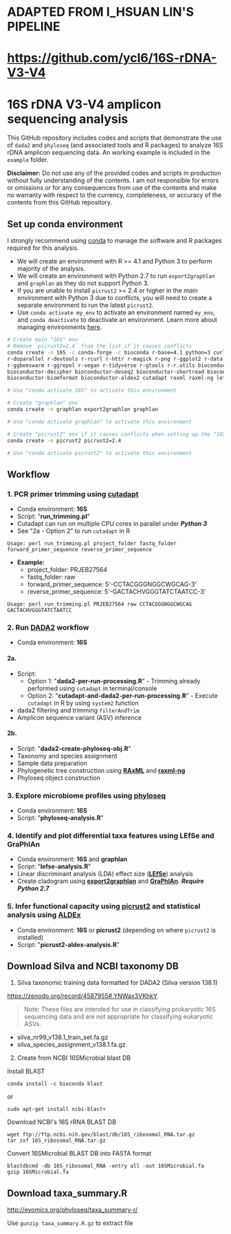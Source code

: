 # ADAPTED FROM I_HSUAN LIN'S PIPELINE
# https://github.com/ycl6/16S-rDNA-V3-V4

# 16S rDNA V3-V4 amplicon sequencing analysis

This GitHub repository includes codes and scripts that demonstrate the use of `dada2` and `phyloseq` (and associated tools and R packages) to analyze 16S rDNA amplicon sequencing data. An working example is included in the `example` folder.

**Disclaimer:**
Do not use any of the provided codes and scripts in production without fully understanding of the contents. I am not responsible for errors or omissions or for any consequences from use of the contents and make no warranty with respect to the currency, completeness, or accuracy of the contents from this GitHub repository.

## Set up conda environment

I strongly recommend using [conda](https://conda.io/projects/conda/en/latest/index.html) to manage the software and R packages required for this analysis.

- We will create an environment with R >= 4.1 and Python 3 to perform majority of the analysis.
- We will create an environment with Python 2.7 to run `export2graphlan` and `graphlan` as they do not support Python 3.
- If you are unable to install `picrust2` >= 2.4 or higher in the *main* environment with Python 3 due to conflicts, you will need to create a separate environment to run the latest `picrust2`.
- Use `conda activate my_env` to activate an environment named `my_env`, and `conda deactivate` to deactivate an environment. Learn more about managing environments [here](https://conda.io/projects/conda/en/latest/user-guide/tasks/manage-environments.html).

```sh
# Create main "16S" env
# Remove `picrust2=2.4` from the list if it causes conflicts
conda create -n 16S -c conda-forge -c bioconda r-base=4.1 python=3 curl libcurl openssl boost-cpp \
r-doparallel r-devtools r-rcurl r-httr r-magick r-png r-ggplot2 r-data.table r-phangorn r-ape r-gridextra \
r-ggbeeswarm r-ggrepel r-vegan r-tidyverse r-gtools r-r.utils bioconductor-dada2 bioconductor-phyloseq \
bioconductor-decipher bioconductor-deseq2 bioconductor-shortread bioconductor-biostrings \
bioconductor-biomformat bioconductor-aldex2 cutadapt raxml raxml-ng lefse picrust2=2.4

# Use "conda activate 16S" to activate this environment
```

```sh
# Create "graphlan" env
conda create -n graphlan export2graphlan graphlan

# Use "conda activate graphlan" to activate this environment
```

```sh
# Create "picrust2" env if it causes conflicts when setting up the "16S" env
conda create -n picrust2 picrust2=2.4

# Use "conda activate picrust2" to activate this environment
```

## Workflow

### 1. PCR primer trimming using [cutadapt](https://cutadapt.readthedocs.io/en/stable/)

* Conda environment: **16S**
* Script: "**run_trimming.pl**"
* Cutadapt can run on multiple CPU cores in parallel under ***Python 3***
* See "2a - Option 2" to run `cutadapt` in R

```
Usage: perl run_trimming.pl project_folder fastq_folder forward_primer_sequence reverse_primer_sequence
```

* **Example:**
  - project_folder: PRJEB27564
  - fastq_folder: raw
  - forward_primer_sequence: 5'-CCTACGGGNGGCWGCAG-3'
  - reverse_primer_sequence: 5'-GACTACHVGGGTATCTAATCC-3'

```
Usage: perl run_trimming.pl PRJEB27564 raw CCTACGGGNGGCWGCAG GACTACHVGGGTATCTAATCC
```

### 2. Run [DADA2](https://benjjneb.github.io/dada2/) workflow

* Conda environment: **16S**

#### 2a.

* Script:
  * Option 1: "**dada2-per-run-processing.R**" - Trimming already performed using `cutadapt` in terminal/console
  * Option 2: "**cutadapt-and-dada2-per-run-processing.R**" - Execute `cutadapt` in R by using `system2` function
* dada2 filtering and trimming `filterAndTrim`
* Amplicon sequence variant (ASV) inference

#### 2b.

* Script: "**dada2-create-phyloseq-obj.R**"
* Taxonomy and species assignment
* Sample data preparation
* Phylogenetic tree construction using [**RAxML**](https://github.com/stamatak/standard-RAxML) and [**raxml-ng**](https://github.com/amkozlov/raxml-ng)
* Phyloseq object construction

### 3. Explore microbiome profiles using [phyloseq](https://joey711.github.io/phyloseq/)

* Conda environment: **16S**
* Script: "**phyloseq-analysis.R**"

### 4. Identify and plot differential taxa features using LEfSe and GraPhlAn

* Conda environment: **16S** and **graphlan**
* Script: "**lefse-analysis.R**"
* Linear discriminant analysis (LDA) effect size ([**LEfSe**](https://github.com/SegataLab/lefse)) analysis
* Create cladogram using [**export2graphlan**](https://github.com/segatalab/export2graphlan) and [**GraPhlAn**](https://github.com/biobakery/graphlan). ***Require Python 2.7***

### 5. Infer functional capacity using [picrust2](https://github.com/picrust/picrust2) and statistical analysis using [ALDEx](https://github.com/ggloor/ALDEx_bioc)

* Conda environment: **16S** or **picrust2** (depending on where `picrust2` is installed)
* Script: "**picrust2-aldex-analysis.R**"

## Download Silva and NCBI taxonomy DB

1. Silva taxonomic training data formatted for DADA2 (Silva version 138.1)

https://zenodo.org/record/4587955#.YNWax3VKhkY

> Note: These files are intended for use in classifying prokaryotic 16S sequencing data and are not appropriate for classifying eukaryotic ASVs.

* silva_nr99_v138.1_train_set.fa.gz
* silva_species_assignment_v138.1.fa.gz

2. Create from NCBI 16SMicrobial blast DB

Install BLAST 

```
conda install -c bioconda blast
```
or

```
sudo apt-get install ncbi-blast+
```

Download NCBI's 16S rRNA BLAST DB

```
wget ftp://ftp.ncbi.nih.gov/blast/db/16S_ribosomal_RNA.tar.gz
tar zxf 16S_ribosomal_RNA.tar.gz
```

Convert 16SMicrobial BLAST DB into FASTA format

```
blastdbcmd -db 16S_ribosomal_RNA -entry all -out 16SMicrobial.fa
gzip 16SMicrobial.fa
```

## Download taxa_summary.R

http://evomics.org/phyloseq/taxa_summary-r/

Use `gunzip taxa_summary.R.gz` to extract file
